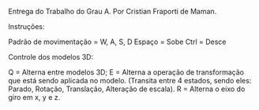 Entrega do Trabalho do Grau A.
Por Cristian Fraporti de Maman.


Instruções:

Padrão de movimentação = W, A, S, D
Espaço = Sobe
Ctrl = Desce

Controle dos modelos 3D:

Q = Alterna entre modelos 3D;
E = Alterna a operação de transformação que está sendo aplicada no modelo. (Transita entre 4 estados, sendo eles: Parado, Rotação, Translação, Alteração de escala).
R = Alterna o eixo do giro em x, y e z.


